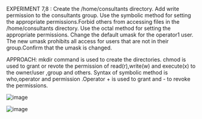 EXPERIMENT 7,8 : Create the /home/consultants directory. Add write permission to the consultants group. Use the symbolic method for setting the appropriate permissions.Forbid others from accessing files in the /home/consultants directory. Use the octal method for setting the appropriate permissions. Change the default umask for the operator1 user. The new umask prohibits all access for users that are not in their group.Confirm that the umask is changed.

APPROACH: mkdir command is used to create the directories. chmod is used to grant or revote the permission of read(r),write(w) and execute(x) to the owner/user ,group and others. Syntax of symbolic method is who,operator and permission .Operator + is used to grant and - to revoke the permissions.


![image](https://github.com/user-attachments/assets/d91acfad-f064-49fd-a1f6-03d4e58c462e)

![image](https://github.com/user-attachments/assets/5e0e841e-6a58-4121-9abc-423c79f625ed)


